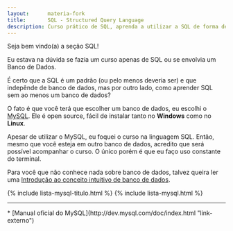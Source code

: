 ```yaml
---
layout:      materia-fork
title:       SQL - Structured Query Language
description: Curso prático de SQL, aprenda a utilizar a SQL de forma descomplicada.
---
```


Seja bem vindo(a) a seção SQL!

Eu estava na dúvida se fazia um curso apenas de SQL ou se envolvia um Banco de Dados.

É certo que a SQL é um padrão (ou pelo menos deveria ser) e que indepênde de banco de dados, mas por outro lado, como
aprender SQL sem ao menos um banco de dados?

O fato é que você terá que escolher um banco de dados, eu escolhi o [MySQL](http://www.mysql.com/ "link-externo"). Ele
é open source, fácil de instalar tanto no __Windows__ como no __Linux__.

Apesar de utilizar o MySQL, eu foquei o curso na linguagem SQL. Então, mesmo que você esteja em outro banco de dados,
acredito que será possível acompanhar o curso. O único porém é que eu faço uso constante do terminal.

Para você que não conhece nada sobre banco de dados, talvez queira ler uma
[Introdução ao conceito intuitivo de banco de dados](/sql/intro/).


{% include lista-mysql-titulo.html %}
{% include lista-mysql.html %}


<hr>
* [Manual oficial do MySQL](http://dev.mysql.com/doc/index.html "link-externo") 

